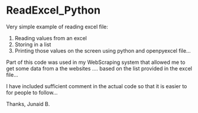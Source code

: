 # ReadExcel_Python
Very simple example of reading excel file: 

1. Reading values from an excel
2. Storing in a list
3. Printing those values on the screen using python and openpyexcel file...


Part of this code was used in my WebScraping system that allowed me to get some data from a the websites .... based on the list provided in the excel file...

I have included sufficient comment in the actual code so that it is easier to for people to follow...

Thanks,
Junaid B.


